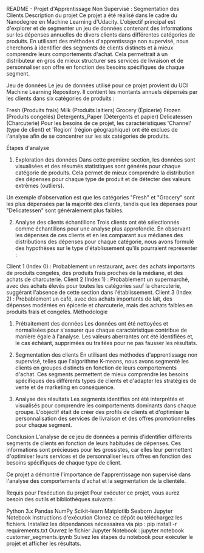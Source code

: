 README - Projet d'Apprentissage Non Supervisé : Segmentation des Clients
Description du projet
Ce projet a été réalisé dans le cadre du Nanodegree en Machine Learning d'Udacity. L'objectif principal est d'explorer et de segmenter un jeu de données contenant des informations sur les dépenses annuelles de divers clients dans différentes catégories de produits. En utilisant des méthodes d'apprentissage non supervisé, nous cherchons à identifier des segments de clients distincts et à mieux comprendre leurs comportements d'achat. Cela permettrait à un distributeur en gros de mieux structurer ses services de livraison et de personnaliser son offre en fonction des besoins spécifiques de chaque segment.

Jeu de données
Le jeu de données utilisé pour ce projet provient du UCI Machine Learning Repository. Il contient les montants annuels dépensés par les clients dans six catégories de produits :

Fresh (Produits frais)
Milk (Produits laitiers)
Grocery (Épicerie)
Frozen (Produits congelés)
Detergents_Paper (Détergents et papier)
Delicatessen (Charcuterie)
Pour les besoins de ce projet, les caractéristiques 'Channel' (type de client) et 'Region' (région géographique) ont été exclues de l'analyse afin de se concentrer sur les six catégories de produits.

Étapes d'analyse
1. Exploration des données
Dans cette première section, les données sont visualisées et des résumés statistiques sont générés pour chaque catégorie de produits. Cela permet de mieux comprendre la distribution des dépenses pour chaque type de produit et de détecter des valeurs extrêmes (outliers).

Un exemple d'observation est que les catégories "Fresh" et "Grocery" sont les plus dépensées par la majorité des clients, tandis que les dépenses pour "Delicatessen" sont généralement plus faibles.

2. Analyse des clients échantillons
Trois clients ont été sélectionnés comme échantillons pour une analyse plus approfondie. En observant les dépenses de ces clients et en les comparant aux médianes des distributions des dépenses pour chaque catégorie, nous avons formulé des hypothèses sur le type d'établissement qu'ils pourraient représenter :

Client 1 (Index 0) : Probablement un restaurant, avec des achats importants de produits congelés, des produits frais proches de la médiane, et des achats de charcuterie.
Client 2 (Index 1) : Probablement un supermarché, avec des achats élevés pour toutes les catégories sauf la charcuterie, suggérant l'absence de cette section dans l'établissement.
Client 3 (Index 2) : Probablement un café, avec des achats importants de lait, des dépenses modérées en épicerie et charcuterie, mais des achats faibles en produits frais et congelés.
Méthodologie
1. Prétraitement des données
Les données ont été nettoyées et normalisées pour s'assurer que chaque caractéristique contribue de manière égale à l'analyse. Les valeurs aberrantes ont été identifiées et, le cas échéant, supprimées ou traitées pour ne pas fausser les résultats.

2. Segmentation des clients
En utilisant des méthodes d'apprentissage non supervisé, telles que l'algorithme K-means, nous avons segmenté les clients en groupes distincts en fonction de leurs comportements d'achat. Ces segments permettent de mieux comprendre les besoins spécifiques des différents types de clients et d'adapter les stratégies de vente et de marketing en conséquence.

3. Analyse des résultats
Les segments identifiés ont été interprétés et visualisés pour comprendre les comportements dominants dans chaque groupe. L'objectif était de créer des profils de clients et d'optimiser la personnalisation des services de livraison et des offres promotionnelles pour chaque segment.

Conclusion
L'analyse de ce jeu de données a permis d'identifier différents segments de clients en fonction de leurs habitudes de dépenses. Ces informations sont précieuses pour les grossistes, car elles leur permettent d'optimiser leurs services et de personnaliser leurs offres en fonction des besoins spécifiques de chaque type de client.

Ce projet a démontré l'importance de l'apprentissage non supervisé dans l'analyse des comportements d'achat et la segmentation de la clientèle.

Requis pour l'exécution du projet
Pour exécuter ce projet, vous aurez besoin des outils et bibliothèques suivants :

Python 3.x
Pandas
NumPy
Scikit-learn
Matplotlib
Seaborn
Jupyter Notebook
Instructions d'exécution
Clonez ce dépôt ou téléchargez les fichiers.
Installez les dépendances nécessaires via pip : pip install -r requirements.txt
Ouvrez le fichier Jupyter Notebook : jupyter notebook customer_segments.ipynb
Suivez les étapes du notebook pour exécuter le projet et afficher les résultats.
